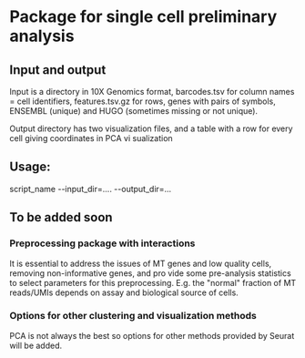 
# Package for single cell preliminary analysis

## Input and output

Input is a directory in 10X Genomics format, barcodes.tsv for column names = cell identifiers, features.tsv.gz for rows, genes with pairs of symbols, ENSEMBL (unique) and HUGO (sometimes missing or not unique).

Output directory has two visualization files, and a table with a row for every cell giving coordinates in PCA vi
sualization

## Usage: 

script_name --input_dir=.... --output_dir=...

## To be added soon

### Preprocessing package with interactions

It is essential to address the issues of MT genes and low quality cells, removing non-informative genes, and pro
vide some pre-analysis statistics to select parameters for this preprocessing.  E.g. the "normal" fraction of MT
 reads/UMIs depends on assay and biological source of cells.

### Options for other clustering and visualization methods

PCA is not always the best so options for other methods provided by Seurat will be added.
